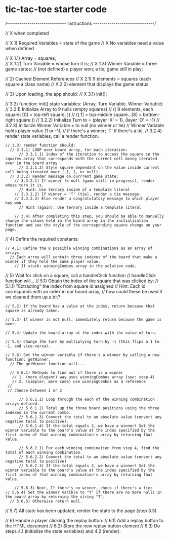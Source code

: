 # tic-tac-toe starter code
/*-----------------------------* Instructions *------------------------------*/

// X when completed

// X 1) Required Variables = state of the game 
  // X  No variables need a value when defined 
	
  // X 1.1) Array = squares;   
	// X 1.2) Turn Variable = whose turn it is;
	// X 1.3) Winner Variable = three game states:
	       // (not defined) a player won; a tie; game still in play;

// 2) Cached Element References 
	// X 2.1) 9 elements = squares (each square a class name)
  // X 2.2) element that displays the game status

// 3) Upon loading, the app should:
  // X 3.1) init();

  // 3.2) function: init() state variables: (Array, Turn Variable, Winner Variable)
	  // 3.2.1) Initialize Array to 9 nulls (empty squares) 
	    //      (( 9 elements, each square: [0] = top-left square,    ))
      //      (( 1] = top-middle square...[8] = bottom-right square ))
	  // 3.2.2) Initialize Turn to = (player 'X' = 1), (layer 'O' = -1)
	  // 3.2.3) Initialize Winner Variable = to null (no winner or tie)
	  //        Winner Variable holds player value (1 or -1),
      //      if there's a winner; 'T' if there's a tie.
	  // 3.2.4) render state variables, call a render function.

	// 3.3) render function should:
	  // 3.3.1) LOOP over board array, for each iteration:
		  // 3.3.1.1) index of the iteration to access the square in the squares array that corresponds with the current cell being iterated over in the board array
		  // 3.3.1.2) Style square dependant on the value inside current cell being iterated over (-1, 1, or null)
	  // 3.3.2) Render message on currrent game state:
	    // 3.3.2.1) If winner != null (game still in progress), render whose turn it is.
	      // Hint: Use ternary inside of a template literal
	    // 3.3.2.2) If winner = 'T' (tie), render a tie message.
	    // 3.3.2.3) Else render a congratulatory message to which player has won.
	      // Hint (again): Use ternary inside a template literal 

		// 3.4) After completing this step, you should be able to manually change the values held in the board array in the initialization function and see the style of the corresponding square change on your page.

// 4) Define the required constants:

	// 4.1) Define the 8 possible winning combinations as an array of arrays.
	  // Each array will contain three indexes of the board that make a winner if they hold the same player value. 
		// If stuck: winningCombos array in the solution code. 

// 5) Wait for click on a square, call a handleClick function
  // handleClick function will...
  // 5.1) Obtain the index of the square that was clicked by:
	  // 5.1.1) "Extracting" the index from square id assigned 
		// Hint: Each id corresponds with an index in our board array, 
    //       how could these be used if we cleaned them up a bit?

	// 5.2) If the board has a value at the index, return because that square is already taken.

	// 5.3) If winner is not null, immediately return because the game is over.

	// 5.4) Update the board array at the index with the value of turn.

	// 5.5) Change the turn by multiplying turn by -1 (this flips a 1 to -1, and vice-versa).

	// 5.6) Set the winner variable if there's a winner by calling a new function: getWinner.
	  // The getWinner function will...

	  // 5.6.1) Methods to find out if there is a winner
	   // 1. (more elegant) way uses winningCombos array (see: step 4)
	   // 2. (simpler; more code) use winningCombos as a reference
     //  
     // Choose between 1 or 2
    
		  // 5.6.1.1) Loop through the each of the winning combination arrays defined.
		  // 5.6.1.2) Total up the three board positions using the three indexes in the current combo.
		  // 5.6.1.3) Convert the total to an absolute value (convert any negative total to positive).
		  // 5.6.1.4) If the total equals 3, we have a winner! Set the winner variable to the board's value at the index specified by the first index of that winning combination's array by returning that value.

		  // 5.6.2.1) For each winning combination from step 4, find the total of each winning combination.
		  // 5.6.2.2) Convert the total to an absolute value (convert any negative total to positive)
		  // 5.6.2.3) If the total equals 3, we have a winner! Set the winner variable to the board's value at the index specified by the first index of that winning combination's array by returning that value.

		// 5.6.3) Next, If there's no winner, check if there's a tie:
    // 5.6.4) Set the winner varible to "T" if there are no more nulls in the board array by returning the string "T".
	  // 5.6.5) Otherwise return null.

// 5.7) All state has been updated, render the state to the page (step 3.3).

// 6) Handle a player clicking the replay button:
  // 6.1) Add a replay button to the HTML document
  // 6.2) Store the new replay button element
  // 6.3) Do steps 4.1 (initialize the state variables) and 4.2 (render).

  